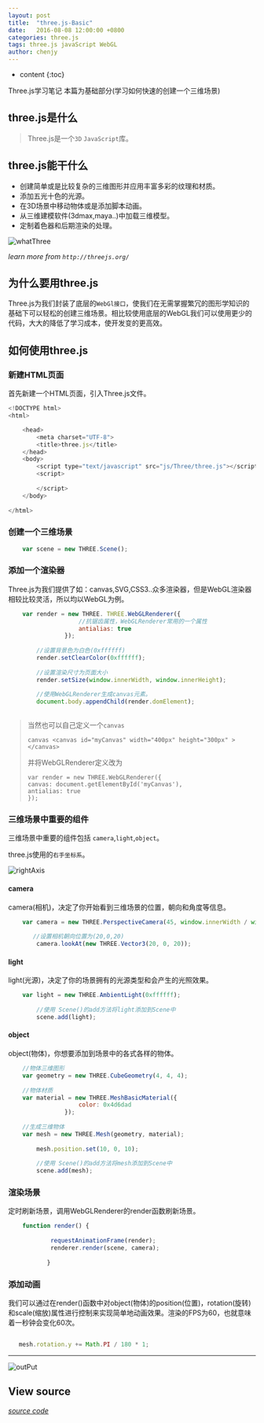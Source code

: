 ```yaml
---
layout: post
title:  "three.js-Basic"
date:   2016-08-08 12:00:00 +0800
categories: three.js
tags: three.js javaScript WebGL
author: chenjy
---
```


* content
{:toc}

Three.js学习笔记 本篇为基础部分(学习如何快速的创建一个三维场景)



## three.js是什么

> Three.js是一个`3D` `JavaScript`库。

## three.js能干什么

* 创建简单或是比较复杂的三维图形并应用丰富多彩的纹理和材质。
* 添加五光十色的光源。
* 在3D场景中移动物体或是添加脚本动画。
* 从三维建模软件(3dmax,maya..)中加载三维模型。
* 定制着色器和后期渲染的处理。

![whatThree](http://ww2.sinaimg.cn/mw690/c584f169gw1f6mdsnocdjj20q50fonmp.jpg)

*learn more from `http://threejs.org/`*

## 为什么要用three.js

Three.js为我们封装了底层的`WebGl接口`，使我们在无需掌握繁冗的图形学知识的基础下可以轻松的创建三维场景。相比较使用底层的WebGL我们可以使用更少的代码，大大的降低了学习成本，使开发变的更高效。

## 如何使用three.js

### 新建HTML页面

首先新建一个HTML页面，引入Three.js文件。

```js
<!DOCTYPE html>  
<html>  

    <head>  
        <meta charset="UTF-8"> 
        <title>three.js</title> 
    </head> 
    <body> 
        <script type="text/javascript" src="js/Three/three.js"></script> 
        <script> 
          
        </script> 
    </body> 
  
</html>  

```

### 创建一个三维场景

```js
    var scene = new THREE.Scene();
```

### 添加一个渲染器

Three.js为我们提供了如：canvas,SVG,CSS3..众多渲染器，但是WebGL渲染器相较比较灵活，所以均以WebGL为例。

```js
    var render = new THREE. THREE.WebGLRenderer({  
                    //抗锯齿属性，WebGLRenderer常用的一个属性
                    antialias: true  
                });  
                
        //设置背景色为白色(0xffffff)
        render.setClearColor(0xffffff);  
        
        //设置渲染尺寸为页面大小
        render.setSize(window.innerWidth, window.innerHeight); 
        
        //使用WebGLRenderer生成canvas元素。
        document.body.appendChild(render.domElement);  
   
```

> 当然也可以自己定义一个`canvas`
>
> `canvas <canvas id="myCanvas" width="400px" height="300px" ></canvas>`
>
> 并将WebGLRenderer定义改为
>
> `var render = new THREE.WebGLRenderer({`  
>             `canvas: document.getElementById('myCanvas'),`  
>             `antialias: true`  
>                 `});`  




### 三维场景中重要的组件

三维场景中重要的组件包括 `camera`,`light`,`object`。

three.js使用的`右手坐标系`。

![rightAxis](http://ww3.sinaimg.cn/mw690/c584f169gw1f6mecd1d28j20ci0augll.jpg)


#### camera

camera(相机)，决定了你开始看到三维场景的位置，朝向和角度等信息。

```js
    var camera = new THREE.PerspectiveCamera(45, window.innerWidth / window.innerHeight, 0.1, 1000);  
   
       //设置相机朝向位置为(20,0,20) 
        camera.lookAt(new THREE.Vector3(20, 0, 20));  

```

#### light

light(光源)，决定了你的场景拥有的光源类型和会产生的光照效果。

```js
    var light = new THREE.AmbientLight(0xffffff);
    
        //使用 Scene()的add方法将light添加到Scene中  
        scene.add(light);
```

#### object

object(物体)，你想要添加到场景中的各式各样的物体。

```js
    //物体三维图形
    var geometry = new THREE.CubeGeometry(4, 4, 4); 
    
    //物体材质 
    var material = new THREE.MeshBasicMaterial({  
                    color: 0x4d6dad  
                });  
                
    //生成三维物体
    var mesh = new THREE.Mesh(geometry, material);  
    
        mesh.position.set(10, 0, 10);  
        
        //使用 Scene()的add方法将mesh添加到Scene中
        scene.add(mesh);  
```

### 渲染场景

定时刷新场景，调用WebGLRenderer的render函数刷新场景。

```js
    function render() {
 
            requestAnimationFrame(render);
            renderer.render(scene, camera);
 
           }  
```

### 添加动画

我们可以通过在render()函数中对object(物体)的position(位置)，rotation(旋转)和scale(缩放)属性进行控制来实现简单地动画效果。渲染的FPS为60，也就意味着一秒钟会变化60次。

```js

   mesh.rotation.y += Math.PI / 180 * 1; 

```

***
![outPut](http://ww1.sinaimg.cn/mw690/c584f169gw1f6mejp1jsnj211e0hbjrk.jpg)

## View source

*[source code](https://github.com/Chenjy1225/Chenjy1225.github.io/blob/master/source/three-basic.html)*
